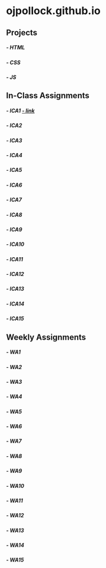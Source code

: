 # ojpollock.github.io

## Projects
##### - HTML
##### - CSS
##### - JS

## In-Class Assignments

##### - ICA1 <a href="ojpollock.github.io" target="_blank">- link </a>
##### - ICA2
##### - ICA3
##### - ICA4
##### - ICA5
##### - ICA6
##### - ICA7
##### - ICA8
##### - ICA9
##### - ICA10
##### - ICA11
##### - ICA12
##### - ICA13
##### - ICA14
##### - ICA15

## Weekly Assignments

##### - WA1
##### - WA2
##### - WA3
##### - WA4
##### - WA5
##### - WA6
##### - WA7
##### - WA8
##### - WA9
##### - WA10
##### - WA11
##### - WA12
##### - WA13
##### - WA14
##### - WA15
